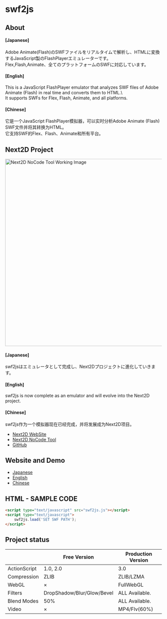 # swf2js

## About
#### [Japanese]
Adobe Animate(Flash)のSWFファイルをリアルタイムで解析し、HTMLに変換するJavaScript製のFlashPlayerエミュレーターです。\
Flex,Flash,Animate、全てのプラットフォームのSWFに対応しています。

#### [English]
This is a JavaScript FlashPlayer emulator that analyzes SWF files of Adobe Animate (Flash) in real time and converts them to HTML.\  
It supports SWFs for Flex, Flash, Animate, and all platforms.

#### [Chinese]
它是一个JavaScript FlashPlayer模拟器，可以实时分析Adobe Animate (Flash) SWF文件并将其转换为HTML。\
它支持SWF的Flex、Flash、Animate和所有平台。

## Next2D Project
<img src="https://tool.next2d.app/assets/img/ogp.png" width="600" alt="Next2D NoCode Tool Working Image">

#### [Japanese]
swf2jsはエミュレータとして完成し、Next2Dプロジェクトに進化していきます。

#### [English]
swf2js is now complete as an emulator and will evolve into the Next2D project.

#### [Chinese]
swf2js作为一个模拟器现在已经完成，并将发展成为Next2D项目。

- [Next2D WebSite](https://next2d.app)
- [Next2D NoCode Tool](https://tool.next2d.app)
- [GitHub](https://github.com/Next2D)

## Website and Demo
- [Japanese](https://swf2js.com)    
- [English](https://swf2js.com/en/)   
- [Chinese](https://swf2js.com/cn/)

## HTML - SAMPLE CODE
```html
<script type="text/javascript" src="swf2js.js"></script>
<script type="text/javascript">
    swf2js.load('SET SWF PATH');
</script>  
```

## Project status
| | Free Version | Production Version |
| --- | --- | --- |
| ActionScript | 1.0, 2.0 | 3.0 |
| Compression | ZLIB | ZLIB/LZMA |
| WebGL | × | FullWebGL |
| Filters | DropShadow/Blur/Glow/Bevel | ALL Available. |
| Blend Modes | 50% | ALL Available. |
| Video | × | MP4/Flv(60%) |
